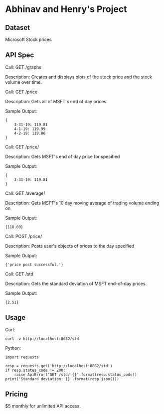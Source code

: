 # Abhinav and Henry's Project

## Dataset

Microsoft Stock prices

## API Spec

Call: GET /graphs

Description: Creates and displays plots of the stock price and the stock volume over time.

Call: GET /price

Description: Gets all of MSFT's end of day prices.

Sample Output:
```
{
    3-31-19: 119.81
    4-1-19: 119.99
    4-2-19: 119.86
}
```

Call: GET /price/<day>

Description: Gets MSFT's end of day price for specified <day>

Sample Output:
```
{
    3-31-19: 119.81
}
```

Call: GET /average/<endDay>

Description: Gets MSFT's 10 day moving average of trading volume ending on <endDay>

Sample Output:
```
{118.09}
```

Call: POST /price/<day>

Description: Posts user's objects of prices to the day specified

Sample Output:
```
{'price post successful.'}
```

Call: GET /std

Description: Gets the standard deviation of MSFT end-of-day prices.

Sample Output:
```
{2.51}
```

## Usage

Curl:

```curl -v http://localhost:8082/std```

Python:

```
import requests

resp = requests.get('http://localhost:8082/std')
if resp.status_code != 200:
    raise ApiError('GET /std/ {}'.format(resp.status_code))
print('Standard deviation: {}'.format(resp.json()))
```

## Pricing

$5 monthly for unlimited API access.
